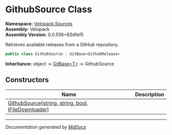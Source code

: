 ﻿<!--  
  <auto-generated>   
    The contents of this file were generated by a tool.  
    Changes to this file may be list if the file is regenerated  
  </auto-generated>   
-->

# GithubSource Class

**Namespace:** [Velopack.Sources](../index.md)  
**Assembly:** Velopack  
**Assembly Version:** 0.0.556+83dfef5

Retrieves available releases from a GitHub repository.

```csharp
public class GithubSource : GitBase<GithubRelease>
```

**Inheritance:** object → [GitBase\<T\>](../GitBase-1/index.md) → GithubSource

## Constructors

| Name                                                                         | Description |
| ---------------------------------------------------------------------------- | ----------- |
| [GithubSource(string, string, bool, IFileDownloader)](constructors/index.md) |             |

___

*Documentation generated by [MdDocs](https://github.com/ap0llo/mddocs)*
